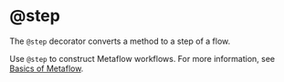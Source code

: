 # @step

The `@step` decorator converts a method to a step of a flow.

Use `@step` to construct Metaflow workflows. For more information, see [Basics of Metaflow](/metaflow/basics).

<!-- WARNING: THIS FILE WAS AUTOGENERATED! DO NOT EDIT! Instead, edit the notebook w/the location & name as this file. -->


<DocSection type="function" name="step" module="metaflow" show_import="True" heading_level="3" link="https://github.com/Netflix/metaflow/tree/master/metaflow/decorators.py#L493">
<SigArgSection>
<SigArg name="" />
</SigArgSection>
<Description summary="The step decorator. Makes a method a step in the workflow." />

</DocSection>

